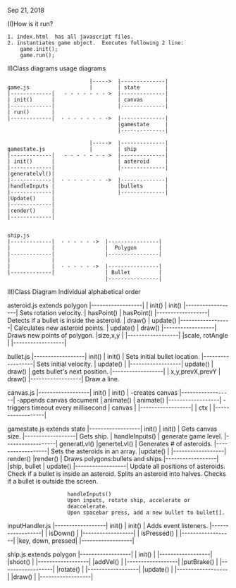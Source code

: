 Sep 21, 2018

(I)How is it run?

    1. index.html  has all javascript files.
    2. instantiates game object.  Executes following 2 line:
        game.init();
        game.run();
        
II)Class diagrams usage diagrams
        
                              |----->  |--------------|
    game.js                   |        | state        |
    |-------------|   - - - - - - - >  |--------------|
    | init()      |                    | canvas       |
    |-------------|                    |--------------|
    | run()       |
    |-------------|  - - - - - - - ->  |--------------|
                                       |gamestate     |
                                       |--------------|
                            
                              |----->  |--------------|
    gamestate.js              |        | ship         |
    |-------------|   - - - - - - - >  |--------------|
    | init()      |                    | asteroid     |
    |-------------|                    |--------------|
    |generatelvl()|
    |-------------|  - - - - - - - ->  |--------------|
    |handleInputs |                    |bullets       |
    |-------------|                    |--------------|
    |Update()     |
    |-------------|
    |render()     |
    |-------------|
    
   
    ship.js
    |-------------|  - - - - - ->  |----------------|
    |             |                |  Polygon       |
    |-------------|                |----------------|
    |             |
    |             |  - - - - - ->  |----------------|
    |-------------|                | Bullet         |
                                   |----------------|
                                   
III)Class Diagram Individual  alphabetical order

asteroid.js  extends polygon
|------------------|
| init()           |  init()
|------------------|  Sets rotation velocity.
| hasPoint()       |  hasPoint()
|------------------|  Detects if a bullet is inside the asteroid.
| draw()           |  update()
|------------------|  Calculates new asteroid points.
| update()         |  draw()
|------------------|  Draws new points of polygon.
|size,x,y          |
|------------------|
|scale, rotAngle   |
|------------------|

bullet.js
|------------------|  init()
|   init()         |  Sets initial bullet location.
|------------------|  Sets initial velocity.
|   update()       |
|------------------|  update()
|   draw()         |  gets bullet's next position.
|------------------|
|  x,y,prevX,prevY |  draw()
|------------------|  Draw a line.


canvas.js
|------------------|   init()
|    init()        |   -creates canvas 
|------------------|   -appends canvas document
|   animate()      |   animate()
|------------------|   -triggers timeout every millisecond
|   canvas         |
|------------------|
|   ctx            |
|------------------|

gamestate.js extends state
|------------------|   init()
| init()           |   Gets canvas size.
|------------------|   Gets ship.
| handleInputs()   |   generate game level.
|------------------|   generatLvl()
|generteLvl()      |   Generates # of asteroids.
|------------------|   Sets the asteroids in an array.
|update()          |
|------------------|   render()
|render()          |   Draws polygons:bullets and ships
|------------------|
|ship, bullet      |   update()
|------------------|   Update all positions of asteroids.
                       Check if a bullet is inside an asteroid.
                       Splits an asteroid into halves.
                       Checks if a bullet is outside the screen.
                       
                       handleInputs()
                       Upon inputs, rotate ship, accelerate or 
                       deaccelerate.
                       Upon spacebar press, add a new bullet to bullet[].
                                                            
inputHandler.js
|------------------|   init()
| init()           |   Adds event listeners.
|------------------|
| isDown()         |
|------------------|
| isPressed()      |
|------------------|
|key, down, pressed|
|------------------|

ship.js extends polygon
|------------------|
| init()           |
|------------------|
|shoot()           |
|------------------|
|addVel()          |
|------------------|
|putBrake()        |
|------------------|
|rotate()          |
|------------------|
|update()          |
|------------------|
|draw()            |
|------------------|